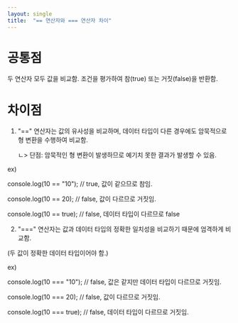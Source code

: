 ```yaml
---
layout: single
title:  "== 연산자와 === 연산자 차이"
---
```

# 공통점
두 연산자 모두 값을 비교함.
조건을 평가하여 참(true) 또는 거짓(false)을 반환함.

# 차이점
1) "==" 연산자는 값의 유사성을 비교하며, 데이터 타입이 다른 경우에도 암묵적으로 형 변환을 수행하여 비교함.


     ㄴ> 단점: 암묵적인 형 변환이 발생하므로 예기치 못한 결과가 발생할 수 있음.
 
 ex) 
 
 console.log(10 == "10"); // true, 값이 같으므로 참임.
 
 console.log(10 == 20);    // false, 값이 다르므로 거짓임.
 
 console.log(10 == true);  // false, 데이터 타입이 다르므로 false


 
2) "===" 연산자는 값과 데이터 타입의 정확한 일치성을 비교하기 때문에 엄격하게 비교함.

(두 값이 정확한 데이터 타입이어야 함.)

ex)

console.log(10 === "10"); // false, 값은 같지만 데이터 타입이 다르므로 거짓임.


console.log(10 === 20);    // false, 값이 다르므로 거짓임.


console.log(10 === true);  // false, 데이터 타입이 다르므로 거짓임.





